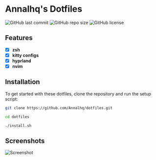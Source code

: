 # Annalhq's Dotfiles

![GitHub last commit](https://img.shields.io/github/last-commit/annalhq/dotfiles)
![GitHub repo size](https://img.shields.io/github/repo-size/annalhq/dotfiles)
![GitHub license](https://img.shields.io/github/license/annalhq/dotfiles)

## Features
- [x] **zsh** 
- [x] **kitty configs**  
- [x] **hyprland**
- [x] **nvim**

## Installation

To get started with these dotfiles, clone the repository and run the setup script:

```sh
git clone https://github.com/Annalhq/dotfiles.git

cd dotfiles

./install.sh
```

## Screenshots

![Screenshot](https://github.com/user-attachments/assets/462cc1a5-d794-41be-91fc-412116b2d632)
